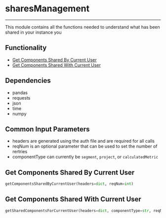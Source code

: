# sharesManagement
-----------------------
This module contains all the functions needed to understand what has been shared in your instance you

## Functionality
* [Get Components Shared By Current User](https://github.com/jaytmii/py2AdobeDocs/blob/main/docs/sharesManagement.md#get-components-shared-by-current-user)
* [Get Components Shared With Current User](https://github.com/jaytmii/py2AdobeDocs/blob/main/docs/sharesManagement.md#get-components-shared-with-current-user)


## Dependencies
* pandas
* requests
* json
* time
* numpy


## Common Input Parameters
* headers are generated using the auth file and are required for all calls
* reqNum is an optional parameter that can be used to set the number of rertries
* componentType can currently be `segment`, `project`, or `calculatedMetric`

## Get Components Shared By Current User
```python
getComponentsSharedByCurrentUser(headers=dict, reqNum=int)
```

## Get Components Shared With Current User
```python
getSharedComponentsForCurrentUser(headers=dict, componentType=str, reqNum=int)
```



